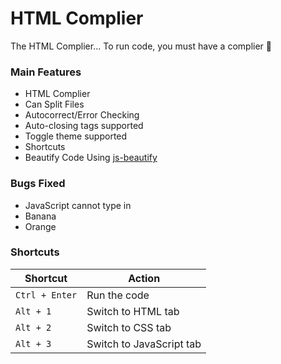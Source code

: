 # HTML Complier
The HTML Complier... To run code, you must have a complier 🥰
<h3>Main Features</h3>
<ul>
  <li>HTML Complier</li>
  <li>Can Split Files</li>
  <li>Autocorrect/Error Checking</li>
  <li>Auto-closing tags supported</li>
  <li>Toggle theme supported</li>
  <li>Shortcuts</li>
  <li>Beautify Code Using <a href="https://cdnjs.com/libraries/js-beautify">js-beautify</a></li>
</ul>
<h3>Bugs Fixed</h3>
<ul>
  <li>JavaScript cannot type in</li>
  <li>Banana</li>
  <li>Orange</li>
</ul>
<h3>Shortcuts</h3>

| Shortcut       | Action                   |
| -------------- | ------------------------ |
| `Ctrl + Enter` | Run the code             |
| `Alt + 1`      | Switch to HTML tab       |
| `Alt + 2`      | Switch to CSS tab        |
| `Alt + 3`      | Switch to JavaScript tab |

